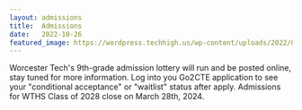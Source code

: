 ```yaml
---
layout: admissions
title:  Admissions
date:   2022-10-26
featured_image: https://wordpress.techhigh.us/wp-content/uploads/2022/04/sigmund-HsTnjCVQ798-unsplash-1.jpg
---
```


Worcester Tech's 9th-grade admission lottery will run and be posted online, stay tuned for more information. Log into you Go2CTE application to see your "conditional acceptance" or "waitlist" status after apply. Admissions for WTHS Class of 2028 close on March 28th, 2024.

<!-- ## Application Process For The 2023-2024 School Year Is Now Closed. -->

<!---<div class="container" markdown="1">

<div class="items" markdown="1">

# Class of 2027 
We are no longer accepting applications for the Class of 2027.

</div>
<div class="items" markdown="1">

# Class of 2026  
We are not currently accepting applications for the Class of 2026. 

</div>
<div class="items" markdown="1">

# Class of 2025
We are not currently accepting transfers into Class of 2025.

</div>
<div class="items" markdown="1">

# Class of 2024  
We are not currently accepting transfers into the Class of 2024.

</div>

</div> -->